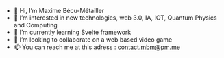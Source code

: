 - 👋 Hi, I’m Maxime Bécu-Métailler
- 👀 I’m interested in new technologies, web 3.0, IA, IOT, Quantum Physics and Computing
- 🌱 I’m currently learning Svelte framework
- 💞️ I’m looking to collaborate on a web based video game
- 📫 You can reach me at this adress : contact.mbm@pm.me

<!---
m-becu/m-becu is a ✨ special ✨ repository because its `README.md` (this file) appears on your GitHub profile.
You can click the Preview link to take a look at your changes.
--->
